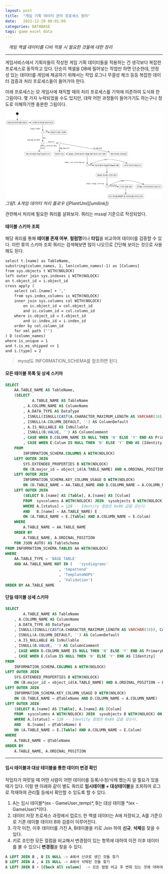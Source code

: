 ```yaml
---
layout: post
title:  "게임 기획 데이터 관리 프로세스 정리"
date:   2022-12-29 00:01:09
categories: DATABASE
tags: game excel data
---
```


<i class="fa-regular fa-circle-check" style="margin-right:0.7rem"></i>*게임 엑셀 데이터를 디비 적용 시 필요한 것들에 대한 정리*

---

게임서비스에서 기획자들이 작성한 게임 기획 데이터들을 적용하는 건 생각보다 복잡한 프로세스로 동작하고 있다. 단순히 엑셀을 DB에 밀어넣는 작업만 하면 단순한데, 
안정성 있는 데이터를 게임에 제공하기 위해서는 작업 로그나 무결성 체크 등등 복잡한 데이터 검증과 처리 프로세스들이 들어가야 한다.   
   
   
아래 프로세스는 모 게임사에 재직할 때의 처리 프로세스를 기억에 의존하여 도식화 한 그림이다. 몇 가지 누락되었을 수도 있지만, 대략 어떤 과정들이 들어가기도 하는구나 정도로 이해하기엔 충분한 그림이다.

<a href="/assets/images/25_1.png" data-lightbox="falcon9-large" data-title="플로우">
  <img src="/assets/images/25_1.png" title="플로우">
</a>
<em>그림1. A게임 데이터 처리 플로우 ([PlantUml][umllink])</em>

관련해서 처리에 필요한 쿼리를 살펴보자. 쿼리는 mssql 기준으로 작성되었다.

#### 테이블 스키마 조회

해당 쿼리를 통해 **테이블 존재 여부**, **컬럼명**이나 **타입**을 비교하여 데이터를 검증할 수 있다. 이런 류의 스키마 조회 쿼리는 검색해보면 많이 나오므로 간단해 보이는 것으로 사용해도 된다.

```
select t.[name] as TableName,  
substring(column_names, 1, len(column_names)-1) as [Columns] 
from sys.objects t WITH(NOLOCK) 
left outer join sys.indexes i WITH(NOLOCK) 
on t.object_id = i.object_id 
cross apply (
    select col.[name] + ',' 
    from sys.index_columns ic WITH(NOLOCK) 
    inner join sys.columns col WITH(NOLOCK) 
        on ic.object_id = col.object_id 
        and ic.column_id = col.column_id 
    where ic.object_id = t.object_id 
        and ic.index_id = i.index_id 
    order by col.column_id 
    for xml path ('') 
) D (column_names) 
where is_unique = 1 
and t.is_ms_shipped <> 1 
and i.[type] = 2
```

> mysql도 INFORMATION_SCHEMA를 참조하면 된다.

#### 모든 테이블 목록 및 상세 스키마

```sql
SELECT  
    AA.TABLE_NAME AS TableName, 
    (SELECT 
            A.TABLE_NAME AS TableName 
        , A.COLUMN_NAME AS ColumnName 
        , A.DATA_TYPE AS DataType 
        , ISNULL(ISNULL(CAST(A.CHARACTER_MAXIMUM_LENGTH AS VARCHAR(10)), CAST(A.NUMERIC_PRECISION AS VARCHAR(10))), '-2') AS ColumnLength 
        , ISNULL(A.COLUMN_DEFAULT, '') AS ColumnDefault 
        , A.IS_NULLABLE AS IsNullable 
        , ISNULL(B.VALUE, '') AS ColumnComment 
        , CASE WHEN D.COLUMN_NAME IS NULL THEN 'N' ELSE 'Y' END AS PrimaryKey 
        , CASE WHEN E.Colum IS NULL THEN 'N' ELSE 'Y' END AS [Identity] 
    FROM 
        INFORMATION_SCHEMA.COLUMNS A WITH(NOLOCK) 
    LEFT OUTER JOIN 
        SYS.EXTENDED_PROPERTIES B WITH(NOLOCK)  
        ON (B.major_id = object_id(A.TABLE_NAME) AND A.ORDINAL_POSITION = B.minor_id) 
    LEFT OUTER JOIN 
        INFORMATION_SCHEMA.KEY_COLUMN_USAGE D WITH(NOLOCK) 
        ON (D.TABLE_NAME = AA.TABLE_NAME AND D.COLUMN_NAME = A.COLUMN_NAME) 
    LEFT OUTER JOIN 
        (SELECT B.[name] AS [Table], A.[name] AS [Colum] 
        FROM  syscolumns A WITH(NOLOCK) JOIN  sysobjects B WITH(NOLOCK) ON (B.id = A.id) 
        WHERE A.[status] = 128 -- Identity 컬럼은 0x80 값을 갖는다. 
        AND   B.[name] = AA.TABLE_NAME) E  
        ON (A.TABLE_NAME = E.[Table] AND A.COLUMN_NAME = E.Colum) 
    WHERE  
        A.TABLE_NAME = AA.TABLE_NAME 
    ORDER BY  
        A.TABLE_NAME, A.ORDINAL_POSITION 
    FOR JSON AUTO) AS TableSchema 
FROM INFORMATION_SCHEMA.TABLES AA WITH(NOLOCK) 
WHERE  
    AA.TABLE_TYPE = 'BASE TABLE' 
    AND AA.TABLE_NAME NOT IN (   'sysdiagrams' 
                        , 'tmpattend' 
                        , 'TemplateNOPS' 
                        , 'Validation') 
ORDER BY AA.TABLE_NAME
```

#### 단일 테이블 상세 스키마

```sql
SELECT 
        A.TABLE_NAME AS TableName 
    , A.COLUMN_NAME AS ColumnName 
    , A.DATA_TYPE AS DataType 
    , ISNULL(ISNULL(CAST(A.CHARACTER_MAXIMUM_LENGTH AS VARCHAR(10)), CAST(A.NUMERIC_PRECISION AS VARCHAR(10))), '-2') AS ColumnLength 
    , ISNULL(A.COLUMN_DEFAULT, '') AS ColumnDefault 
    , A.IS_NULLABLE AS IsNullable 
    , ISNULL(B.VALUE, '') AS ColumnComment 
    , CASE WHEN D.COLUMN_NAME IS NULL THEN 'N' ELSE 'Y' END AS PrimaryKey 
    , CASE WHEN E.Colum IS NULL THEN 'N' ELSE 'Y' END AS [Identity] 
FROM 
    INFORMATION_SCHEMA.COLUMNS A WITH(NOLOCK) 
LEFT OUTER JOIN 
    SYS.EXTENDED_PROPERTIES B WITH(NOLOCK)  
    ON (B.major_id = object_id(A.TABLE_NAME) AND A.ORDINAL_POSITION = B.minor_id) 
LEFT OUTER JOIN 
    INFORMATION_SCHEMA.KEY_COLUMN_USAGE D WITH(NOLOCK) 
    ON (D.TABLE_NAME = @TableName AND D.COLUMN_NAME = A.COLUMN_NAME) 
LEFT OUTER JOIN 
    (SELECT B.[name] AS [Table], A.[name] AS [Colum] 
    FROM  syscolumns A WITH(NOLOCK) JOIN  sysobjects B WITH(NOLOCK) ON (B.id = A.id) 
    WHERE A.[status] = 128 -- Identity 컬럼은 0x80 값을 갖는다. 
    AND   B.[name] = @TableName) E  
    ON (A.TABLE_NAME = E.[Table] AND A.COLUMN_NAME = E.Colum) 
WHERE  
    A.TABLE_NAME = @TableName 
ORDER BY  
    A.TABLE_NAME, A.ORDINAL_POSITION
```

---

#### 임시 테이블과 대상 테이블을 통한 데이터 변경 확인

작업자가 여럿일 때 어떤 사람이 어떤 데이터를 등록/수정/삭제 했는지 알 필요가 있을 때가 있다. 이럴 땐 아래와 같이 별도 쿼리로 **임시테이블 + 대상테이블**을 조회하여 로그로 적재하여 관리툴 등에서 확인할 수 있도록 할 수 있다.

1. A는 임시 테이블*(ex - GameUser_temp)*, B는 대상 테이블 *(ex - GameUser)*이다.
2. 데이터 저장 프로세스 과정에서 업로드 한 엑셀 데이터는 A에 저장되고, A를 기준으로 기존 테이블 데이터 B와 검증이 이루어진다.
3. 각각 이전, 이후 데이터를 가진 A, B테이블을 키로 Join 하여 <span class="text-success">**신규**</span>, <span class="text-danger">**삭제**</span>를 찾을 수 있다.
4. 키로 조인한 모든 컬럼을 비교해서 변경점이 있는 항목에 대하여 이전 이후 데이터를 볼 수 있으니 <span class="text-warning">**변경점**</span>을 찾을 수 있다.

```sql
A LEFT JOIN B , B IS NULL -> A에서 신규로 생긴 것들 찾기
B LEFT JOIN A , A IS NULL -> A에서 삭제된 것들 찾기
A LEFT JOIN B + [Check All column]  -> 모든 컬럼 비교 후 변화 있는 것에 대하여 before, after 를 찾을 수 있다.
```

[umllink]: https://www.plantuml.com/plantuml/uml/bLHVQzDm57tFfxZaQHDMS1z09xL2SNHWjmSPUnWkmy6iicNuchfV8JIJjRXOLvBGGN4AUSXgAode5yhl_hw3DxyiVqeiw4i9pRddddFkQJTEzVqJ_UpDiRBoO1NMrXw1YeC-TWpW7mDqfu85Aw9pGKyyl5e577JuZSC_EQhoZpYGbCpX4rP_2ZouX0m6w8p4y1koEy39LBHzLL6E3a5DlXQs0-dSOnNqrrfB0MBRRMpjvPWlU6i0sbrqZGojAjhngHQ32Vsorjm3OatbeZUAGXFml2tE7H3NDhfXnYxvTngRMzNdoH2VC_myHS_atQlSAOtGsl8mWDm9ktnE6v9zueBS_YB5mfvoQrvmltrordgrhsjgCXjhXaMQ1Gh06nBY4rEcWypqAUcKe7LmT4YFz-OJ-z9AURcCAs5FE73SHw_3BPDRuuggf6p9fr9UAS_QrBLt3oltkUEW1mNOg8t3x-WoG8V9Kte-MWvDqrwV_pIoarFCYqHBeNa7v5NJMaM1KHnPD2B3o6kJuGX6IW5jngrUDFcDmm1Y5UiG1tHvJLNy3p2i7RnztqeZMQyKEzuTYmzZVckM32-1bSq-UrBVZ6zO1ilC_H17JXA2YTtPNwmtTwhLMbCcbgs99WP-TG7PNVHZHcwNligzeSSeZuBeUgDPUx4jVzHH650_yrTv4w9PZoofoWPrYVvd_W00